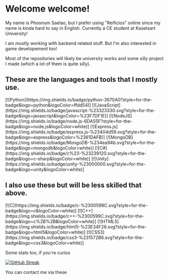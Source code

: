 <h1> 
    Welcome welcome!
</h1>

My name is Phoonum Saelao, but I prefer using "Reificios" online since my name is kinda hard to say in English.
Currently a CE student at Kasetsart University!

I am mostly working with backend related stuff. But I'm also interested in game developement too!

Most of the repositories will likely be university works and some silly project I made (which a lot of them is quite silly).

<h2>
These are the languages and tools that I mostly use.
</h2>
[![Python](https://img.shields.io/badge/python-3670A0?style=for-the-badge&logo=python&logoColor=ffdd54)]
[![JavaScript](https://img.shields.io/badge/javascript-%23323330.svg?style=for-the-badge&logo=javascript&logoColor=%23F7DF1E)]
[![NodeJS](https://img.shields.io/badge/node.js-6DA55F?style=for-the-badge&logo=node.js&logoColor=white)]
[![Express.js](https://img.shields.io/badge/express.js-%23404d59.svg?style=for-the-badge&logo=express&logoColor=%2361DAFB)]
[![MongoDB](https://img.shields.io/badge/MongoDB-%234ea94b.svg?style=for-the-badge&logo=mongodb&logoColor=white)]
[![C#](https://img.shields.io/badge/c%23-%23239120.svg?style=for-the-badge&logo=c-sharp&logoColor=white)]
[![Unity](https://img.shields.io/badge/unity-%23000000.svg?style=for-the-badge&logo=unity&logoColor=white)]
<h2>
I also use these but will be less skilled that above.
</h2>
[![C](https://img.shields.io/badge/c-%2300599C.svg?style=for-the-badge&logo=c&logoColor=white)]
[![C++](https://img.shields.io/badge/c++-%2300599C.svg?style=for-the-badge&logo=c%2B%2B&logoColor=white)]
[![HTML5](https://img.shields.io/badge/html5-%23E34F26.svg?style=for-the-badge&logo=html5&logoColor=white)]
[![CSS3](https://img.shields.io/badge/css3-%231572B6.svg?style=for-the-badge&logo=css3&logoColor=white)]

Some stats too, if you're curios

[![GitHub Streak](https://github-readme-streak-stats.herokuapp.com?user=Reificios&theme=tokyonight&hide_border=true&date_format=j%20M%5B%20Y%5D)](https://git.io/streak-stats)

You can contact me via these